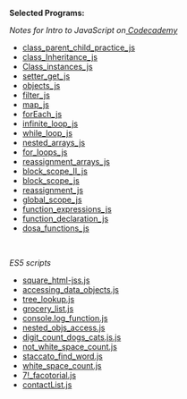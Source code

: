**Selected Programs:**

<i>Notes for Intro to JavaScript on<a href="https://www.codecademy.com/learn/introduction-to-javascript"> Codecademy</a></i>

<ul>

<li><a href="https://repl.it/LUqO/50">class_parent_child_practice_js</a></li>
<li><a href="https://repl.it/LU67/5">class_Inheritance_js</a></li>
<li><a href="https://repl.it/LU1M/7">Class_instances_js</a></li>
<li><a href="https://repl.it/LRhy/5">setter_get_js</a></li>
<li><a href="https://repl.it/LRZx/17">objects_js</a></li>
<li><a href="https://repl.it/LRDn/3">filter_js</a></li>
<li><a href="https://repl.it/LRAs/1">map_js</a></li>
<li><a href="https://repl.it/LRAW/2">forEach_js</a></li>
<li><a href="https://repl.it/LQk9/0">infinite_loop_js</a></li>
<li><a href="https://repl.it/LQiu/1">while_loop_js</a></li>
<li><a href="https://repl.it/LQap/3">nested_arrays_js</a></li>
<li><a href="https://repl.it/LQ9Q/4">for_loops_js</a></li>
<li><a href="https://repl.it/LNtY/4">reassignment_arrays_js</a></li>
<li><a href="https://repl.it/LNVc/1">block_scope_II_js</a></li>
<li><a href="https://repl.it/LNUb/2">block_scope_js</a></li>
<li><a href="https://repl.it/LNU8/0">reassignment_js</a></li>
<li><a href="https://repl.it/LNUF/1">global_scope_js</a></li>
<li><a href="https://repl.it/LMAg/4">function_expressions_js</a></li>
<li><a href="https://repl.it/LMAa/1">function_declaration_js</a></li>
<li><a href="https://repl.it/LLyD/6">dosa_functions_js</a></li>
</ul>

<br>

<i>ES5 scripts</i>


* [square_html-jss.js](https://repl.it/IQ4H/19)
* [accessing_data_objects.js](https://repl.it/Hezm/0)
* [tree_lookup.js](https://repl.it/Hezv/0)
* [grocery_list.js](https://repl.it/HfAF/0)
* [console.log_function.js](https://repl.it/HfAZ/0)
* [nested_objs_access.js](https://repl.it/HfBh/1)
* [digit_count_dogs_cats.js.js](https://repl.it/HfJX)
* [not_white_space_count.js](https://repl.it/HfJX/1)
* [staccato_find_word.js](https://repl.it/HfJ5/0)
* [white_space_count.js](https://repl.it/HfJ6/1)
* [7!_facotorial.js](https://repl.it/HfMB/0)
* [contactList.js](https://repl.it/HfMj/4)
